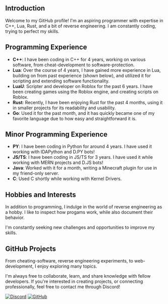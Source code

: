 ## Introduction

Welcome to my GitHub profile! I'm an aspiring programmer with expertise in C++, Lua, Rust, and a bit of reverse engineering. I am constantly coding, trying to perfect my skills.

## Programming Experience
- **C++**: I have been coding in C++ for 4 years, working on various software, from cheat-development to software-protection.
- **Lua**: Over the course of 4 years, I have gained more experience in Lua, building on from past experience (shown below), and utilized it for scripting and extending software functionality.
- **LuaU**: Scripter and developer on Roblox for the past 6 years. I have been creating games using the Roblox engine, and creating scripts on Roblox.
- **Rust**: Recently, I have been enjoying Rust for the past 4 months, using it in smaller projects for its readability and usability.
- **Go**: Used it for the past month, and it has quickly became one of my favorite language due to how easy and straightforward it is. 

## Minor Programming Experience
- **PY**: I have been coding in Python for around 4 years. I have used it working with IDAPython and D.PY bots!
- **JS/TS**: I have been coding in JS/TS for 3 years. I have used it while working with MERN projects and D.JS bots!
- **Java**: Worked with it for a month, writing a Minecraft plugin for use in my friend-only server.
- **C**: Used C shortly while working with Kernel Drivers.

## Hobbies and Interests

In addition to programming, I indulge in the world of reverse engineering as a hobby. I like to inspect how progams work, while also document their behavior. 

I'm constantly seeking new challenges and opportunities to improve my skills.

## GitHub Projects

From cheating-software, reverse engineering experiments, to web-development, I enjoy exploring many topics.

I'm always free to collaborate, learn, and share knowledge with fellow developers. If you're interested in creating projects, or connecting professionally, feel free to contact me through Discord!

[![Discord](https://img.shields.io/badge/-Discord-white?logo=Discord)](https://discord.com/users/325849904570302469)
[![GitHub](https://img.shields.io/badge/-GitHub-black?logo=github)](https://github.com/Blastbrean)
